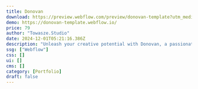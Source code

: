 ```yaml
---
title: Donovan
download: https://preview.webflow.com/preview/donovan-template?utm_medium=preview_link&utm_source=designer&utm_content=donovan-template&preview=c8e8aa27ac97471541b40ee18071c17a&workflow=preview
demo: https://donovan-template.webflow.io/
price: 79
author: "Towasze.Studio"
date: 2024-12-01T05:21:16.386Z
description: "Unleash your creative potential with Donovan, a passionate crafted Webflow template designed for designers who want to showcase their work in a clean and professional manner. Donovan is your ultimate portfolio choice."
ssg: ["Webflow"]
css: []
ui: []
cms: []
category: [Portfolio]
draft: false
---
```

